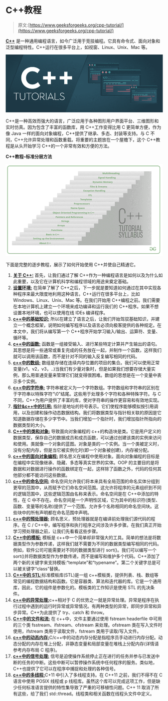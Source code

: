 # C++教程

> 原文:[https://www.geeksforgeeks.org/cpp-tutorial/](https://www.geeksforgeeks.org/cpp-tutorial/)

**[C++](https://www.geeksforgeeks.org/c-plus-plus/)** 是一种通用编程语言，如今广泛用于竞技编程。它具有命令式、面向对象和泛型编程特性。C++运行在很多平台上，如视窗、Linux、Unix、Mac 等。

[![](img/a4b45d40755b9015cc0ceef65cc34a33.png)](https://media.geeksforgeeks.org/wp-content/uploads/20191113114209/CTutorial.png)

C++是一种高效而强大的语言，广泛应用于各种图形用户界面平台、三维图形和实时仿真。因为包含了丰富的函数库，用 C++工作变得比用 C 更简单方便，作为像 Java 一样的面向对象编程，C++提供了继承、多态、封装等支持。与 C 不同，C++允许异常处理和函数重载。将重要的主题放在一个屋檐下，这个 C++教程是从头开始学习 C++的一个非常有效和方便的方法。

**C++教程–标准分层方法**

[![](img/7f48d247d064e5314a92f58604055f6d.png)](https://media.geeksforgeeks.org/wp-content/uploads/20191113130156/C-Tutorial.png)

下面是完整的逐步教程，展示了如何开始使用 C++并使自己精通它。

1.  **[关于 C++:](https://www.geeksforgeeks.org/introduction-to-c-programming-language/)** 首先，让我们通过了解 C++作为一种编程语言是如何以及为什么如此重要，以及它在计算机科学和编程领域的用途来奠定基础。
2.  [**设置环境:**](https://www.geeksforgeeks.org/setting-c-development-environment/) 在简单了解了 C++之后，下一步就是要知道如何通过在其中实现各种程序来最大限度地利用这种语言。C++运行在很多平台上，比如 Windows、Linux、Unix、Mac 等。在我们开始用 C++编程之前。我们需要在本地计算机上建立一个环境来成功编译和运行我们的 C++程序。如果不想设置本地环境，也可以使用在线 IDEs 编译程序。
3.  **[c++中的基础知识:](https://www.geeksforgeeks.org/c-programming-basics/)** 所以在建立了语言之后，让我们开始驾驭基础知识，并建立一个概念框架，说明如何编写程序以及语言必须向极客提供的各种规定。在本文中，我们将从编写第一个 C++程序开始学习输入/输出、运算符、变量、循环等。
4.  [**c++中的函数:**](https://www.geeksforgeeks.org/functions-in-c/) 函数是一组接受输入、进行某些特定计算并产生输出的语句。其思想是将一些通常或重复完成的任务放在一起，并制作一个函数，这样我们就可以调用该函数，而不是针对不同的输入反复编写相同的代码。
5.  [**c++中的数组:**](https://www.geeksforgeeks.org/arrays-in-c-cpp/) 数组是存储在连续内存位置的项目的集合。我们可以使用正常变量(v1，v2，v3，..)当我们有少量对象时，但是如果我们想要存储大量实例，那么用普通变量来管理它们就变得很困难。数组的思想是在一个变量中表示多个实例。
6.  **[c++中的字符串:](https://www.geeksforgeeks.org/strings-in-c-and-how-to-create-them/)** 字符串被定义为一个字符数组。字符数组和字符串的区别在于字符串以特殊字符“\0”结尾。这些用于处理多个字符和各种特殊字符。与 C 不同，C++为用户提供了丰富的库，使对字符串的操作更容易和有效地实现。
7.  [**指针&c++中的引用:**](https://www.geeksforgeeks.org/pointers-c-examples/) 指针是地址的符号表示。它们使程序能够模拟按引用调用，以及创建和操作动态数据结构。我们将数据类型与指针相关联的原因是它知道数据存储在多少字节中。当我们增加一个指针时，我们增加指针所指向的数据类型的大小。
8.  [**C++中的类和对象:**](https://www.geeksforgeeks.org/c-classes-and-objects/) 导致面向对象编程的 c++的构造块是类。它是用户定义的数据类型，保存自己的数据成员和成员函数，可以通过创建该类的实例来访问和使用。类就像一个对象的蓝图。对象是类的一个实例。当一个类被定义时，没有分配内存，但是当它被实例化时(即一个对象被创建)，内存被分配。
9.  [**c++中的面向对象编程:**](https://www.geeksforgeeks.org/object-oriented-programming-in-cpp/) 顾名思义在编程中使用对象。面向对象编程的目标是在编程中实现像继承、隐藏、多态等真实世界的实体。OOP 的主要目的是将数据和对数据进行操作的函数绑定在一起，这样除了函数之外，代码的任何其他部分都不能访问这些数据。
10.  [**c++中的命名空间:**](https://www.geeksforgeeks.org/namespace-in-c/) 命名空间允许我们将本来具有全局范围的命名实体分组到更窄的范围中，从而赋予它们命名空间范围。这允许将程序的元素组织到不同的逻辑范围中，这些逻辑范围由名称来表示。命名空间是在 C++中添加的特性，在 C 中不存在。命名空间是一个声明性区域，它为其中的标识符(类型、函数、变量等的名称)提供了一个范围。允许多个名称相同的命名空间块。这些块中的所有声明都在命名范围中声明。
11.  [**c++中的预处理器:**](https://www.geeksforgeeks.org/cc-preprocessors/) 顾名思义，预处理器就是在编译前处理我们源代码的程序。在 C / C++中，编写程序和执行程序之间涉及许多步骤。在我们真正开始学习预处理器之前，让我们先看看这些步骤。
12.  [**C++中的模板:**](https://www.geeksforgeeks.org/templates-cpp/) 模板是 c++中一个简单却非常强大的工具。简单的想法是将数据类型作为参数传递，这样我们就不需要为不同的数据类型编写相同的代码。例如，软件公司可能需要对不同的数据类型进行 sort()。我们可以编写一个 sort()并将数据类型作为参数传递，而不是编写和维护多个代码。C++添加了两个新的关键字来支持模板:“template”和“typename”。第二个关键字总是可以被关键字“class”替换。
13.  [**C++中的 STL:**](https://www.geeksforgeeks.org/the-c-standard-template-library-stl/)标准模板库(STL)是一组 c++模板类，提供列表、栈、数组等常见的编程数据结构和函数。它是容器类、算法和迭代器的库。它是一个通用库，因此，它的组件是参数化的。模板类的工作知识是使用 STL 的先决条件。
14.  [**c++中的异常处理:**](https://www.geeksforgeeks.org/exception-handling-c/)c++相对于 C 的优势之一就是异常处理。异常是程序在执行过程中遇到的运行时异常或异常情况。有两种类型的异常，即同步异常和异步异常。C++为此提供了 try、catch 和 throw。
15.  [**C++中的文件和流:**](https://www.geeksforgeeks.org/file-handling-c-classes/) 在 c++中，文件主要通过使用 fstream headerfile 中可用的三个类 fsstream、ifstream、ofstream 来处理。ofstream 类在写入文件时使用，ifstream 类用于读取文件，fstream 类用于读取/写入文件。
16.  [**c++中的动态内存:**](https://www.geeksforgeeks.org/new-and-delete-operators-in-cpp-for-dynamic-memory/)C/c++中的动态内存分配是指程序员手动进行内存分配。动态分配的内存在堆上分配，非静态变量和局部变量在堆栈上分配内存(详情请参考内存布局 C 程序)。
17.  [**c++中的信号处理:**](https://www.geeksforgeeks.org/c-signal-handling/) 信号是迫使操作系统停止正在进行的任务并参与已发送中断的任务的中断。这些中断可以暂停操作系统中任何程序的服务。类似地，C++也提供了它可以在程序中捕捉和处理的各种信号。
18.  [**c++中的多线程:**](https://www.geeksforgeeks.org/multithreading-in-cpp/)C+11 中引入了多线程支持。在 C++11 之前，我们不得不在 C 语言中使用 POSIX 线程或 p 线程库。虽然这个库可以完成这项工作，但是缺少任何标准语言提供的特性集导致了严重的可移植性问题。C++ 11 取消了所有这些，给了我们 std::thread。线程类和相关函数在线程头文件中定义。